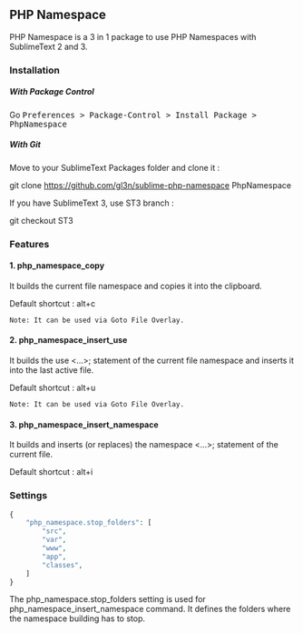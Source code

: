 ## PHP Namespace

PHP Namespace is a 3 in 1 package to use PHP Namespaces with SublimeText 2 and 3.

### Installation

##### With Package Control

Go <kbd>Preferences > Package-Control > Install Package > PhpNamespace</kbd>

##### With Git

Move to your SublimeText Packages folder and clone it :

git clone https://github.com/gl3n/sublime-php-namespace PhpNamespace

If you have SublimeText 3, use ST3 branch :

git checkout ST3

### Features

#### 1. php_namespace_copy

It builds the current file namespace and copies it into the clipboard.

Default shortcut : alt+c

    Note: It can be used via Goto File Overlay.

#### 2. php_namespace_insert_use

It builds the use <...>; statement of the current file namespace and inserts it into the last active file.

Default shortcut : alt+u

    Note: It can be used via Goto File Overlay.

#### 3. php_namespace_insert_namespace

It builds and inserts (or replaces) the namespace <...>; statement of the current file.

Default shortcut : alt+i

### Settings
```php
{
    "php_namespace.stop_folders": [
        "src",
        "var",
        "www",
        "app",
        "classes",
    ]
}
```
The php_namespace.stop_folders setting is used for php_namespace_insert_namespace command. It defines the folders where the namespace building has to stop.
